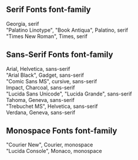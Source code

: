 
Serif Fonts font-family
------------------------

Georgia,              serif  
"Palatino Linotype", "Book Antiqua", Palatino, serif    
"Times New Roman",    Times,         serif     


Sans-Serif Fonts font-family
----------------------------
 Arial,          Helvetica, sans-serif    
"Arial Black",   Gadget,    sans-serif   
"Comic Sans MS", cursive,   sans-serif    
 Impact,         Charcoal,  sans-serif    
"Lucida Sans Unicode",     "Lucida Grande", sans-serif  
 Tahoma,         Geneva,    sans-serif  
"Trebuchet MS",  Helvetica, sans-serif   
 Verdana,        Geneva,    sans-serif     


Monospace Fonts font-family
---------------------------

"Courier New",    Courier, monospace   
"Lucida Console", Monaco,  monospace     
